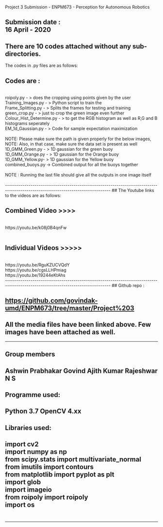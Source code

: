 
Project 3 Submission - ENPM673 - Perception for Autonomous Robotics<br/>

Submission date : <br/>
16 April - 2020
-------------------------------------------------------------
There are  10 codes attached without any sub-directories. <br/>
------------------------------------------------------------------------------------------------------------------------------------
The codes in .py files are as follows:
<br/>
## Codes are :
 <br/>
roipoly.py - > does the cropping using points given by the user<br/>
Training_Images.py - > Python script to train the <br/>
Frame_Splitting.py - > Splits the frames for testing and training<br/>
green_crop.py - > just to crop the green image even further<br/>
Colour_Hist_Determine.py - > to get the RGB histogram as well as R,G and B histograms seperately<br/>
EM_1d_Gaussian.py - > Code for sample expectation maximization<br/>
<br/>
NOTE: Please make sure the path is given properly for the below images,<br/>
NOTE: Also, in that case, make sure the data set is present as well<br/>
1D_GMM_Green.py - > 1D gaussian for the green buoy<br/>
1D_GMM_Orange.py - > 1D gaussian for the Orange buoy<br/>
1D_GMM_Yellow.py- > 1D gaussian for the Yellow buoy<br/>
combined_buoys.py -> Combined output for all the buoys together<br/>
<br/>
NOTE : Running the last file should give all the outputs in one image itself<br/>
<br/>
------------------------------------------------------------------------------------------------------------------------------------
## The Youtube links to the videos are as follows:

## Combined Video >>>><br/>
<br/>
https://youtu.be/k08j0B4qnFw<br/>
<br/>

## Individual Videos >>>>><br/>
<br/>
https://youtu.be/RguKZUCVQdY<br/>
https://youtu.be/cgsLLHPmiag<br/>
https://youtu.be/19244eKtAhs<br/>
------------------------------------------------------------------------------------------------------------------------------------
## Github repo  : 

https://github.com/govindak-umd/ENPM673/tree/master/Project%203
------------------------------------------------------------------------------------------------------------------------------------
## All the media files have been linked above. Few images have been attached as well.
-----------------------------------------------------------------------------------------------------------------------------------
## Group members

Ashwin Prabhakar
Govind Ajith Kumar
Rajeshwar N S 
-----------------------------------------------------------------------------------------------------------------------------------
## Programme used:
Python 3.7
OpenCV 4.xx
------------------------------------------------------------------------------------------------------------------------------------
## Libraries used:

import cv2<br/>
import numpy as np<br/>
from scipy.stats import multivariate_normal<br/>
from imutils import contours<br/>
from matplotlib import pyplot as plt<br/>
import glob<br/>
import imageio<br/>
from roipoly import roipoly<br/>
import os<br/>
<br/>
-----------------------------------------------------------------------------------------------------------------------------------

____________________________________________________________________________________________________________________________________
